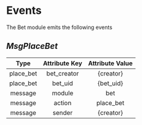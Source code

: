 # **Events**

The Bet module emits the following events

## *MsgPlaceBet*

|  Type         |  Attribute Key|    Attribute Value    |
|:-------------:|:-------------:|:---------------------:|
| place_bet     | bet_creator   |  {creator}            |
| place_bet     | bet_uid       |  {bet_uid}            |
| message       | module        |  bet                  |
| message       | action        |  place_bet            |
| message       | sender        |  {creator}            |
